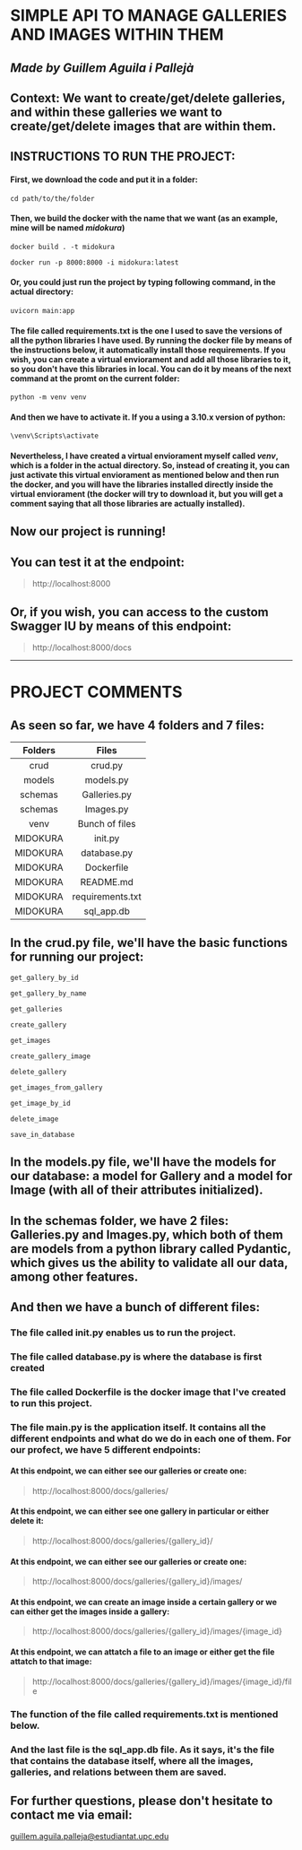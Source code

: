 # **SIMPLE API TO MANAGE GALLERIES AND IMAGES WITHIN THEM**
## *Made by Guillem Aguila i Pallejà*

## Context: We want to create/get/delete galleries, and within these galleries we want to create/get/delete images  that are within them. 


## INSTRUCTIONS TO RUN THE PROJECT:
#### First, we download the code and put it in a folder:

`cd path/to/the/folder`



#### Then, we build the docker with the name that we want (as an example, mine will be named *midokura*)

`docker build . -t midokura`

`docker run -p 8000:8000 -i midokura:latest`



#### Or, you could just run the project by typing following command, in the actual directory:

`uvicorn main:app`

#### The file called requirements.txt is the one I used to save the versions of all the python libraries I have used. By running the docker file by means of the instructions below, it automatically install those requirements. If you wish, you can create a virtual enviorament and add all those libraries to it, so you don't have this libraries in local. You can do it by means of the next command at the promt on the current folder:

`python -m venv venv`

#### And then we have to activate it. If you a using a 3.10.x version of python:

`\venv\Scripts\activate`

#### Nevertheless, I have created a virtual enviorament myself called *venv*, which is a folder in the actual directory. So, instead of creating it, you can just activate this virtual enviorament as mentioned below and then run the docker, and you will have the libraries installed directly inside the virtual enviorament (the docker will try to download it, but you will get a comment saying that all those libraries are actually installed).

## **Now our project is running!**
## **You can test it at the endpoint:**
> http://localhost:8000

## Or, if you wish, you can access to the custom Swagger IU by means of this endpoint:
> http://localhost:8000/docs

--------------------------------------------------------------
# **PROJECT COMMENTS**



## **As seen so far, we have 4 folders and 7 files:**


| Folders | Files |
| :---: | :-----------: |
| crud | crud.py |
| models | models.py |
| schemas | Galleries.py |
| schemas | Images.py |
| venv | Bunch of files |
| MIDOKURA | init.py |
| MIDOKURA | database.py |
| MIDOKURA | Dockerfile |
| MIDOKURA | README.md |
| MIDOKURA | requirements.txt |
| MIDOKURA | sql_app.db |

## In the crud.py file, we'll have the basic functions for running our project:


`get_gallery_by_id`

`get_gallery_by_name`

`get_galleries`

`create_gallery`

`get_images`

`create_gallery_image`

`delete_gallery`

`get_images_from_gallery`

`get_image_by_id`

`delete_image`

`save_in_database`

## In the models.py file, we'll have the models for our  database: a model for Gallery and a model for Image (with all of their attributes initialized).


## In the schemas folder, we have 2 files: Galleries.py and Images.py, which both of them are models from a python library called Pydantic, which gives us the ability to validate all our data, among other features.

## And then we have a bunch of different files:

### The file called init.py enables us to run the project.
### The file called database.py is where the database is first created
### The file called Dockerfile is the docker image that I've created to run this project.
### The file main.py is the application itself. It contains all the different endpoints and what do we do in each one of them. For our profect, we have 5 different endpoints:

#### At this endpoint, we can either see our galleries or create one:
> http://localhost:8000/docs/galleries/

#### At this endpoint, we can either see one gallery in particular or either delete it:
> http://localhost:8000/docs/galleries/{gallery_id}/

#### At this endpoint, we can either see our galleries or create one:
> http://localhost:8000/docs/galleries/{gallery_id}/images/

#### At this endpoint, we can create an image inside a certain gallery or we can either get the images inside a gallery:
> http://localhost:8000/docs/galleries/{gallery_id}/images/{image_id}

#### At this endpoint, we can attatch a file to an image or either get the file attatch to that image:
> http://localhost:8000/docs/galleries/{gallery_id}/images/{image_id}/file

### The function of the file called requirements.txt is mentioned below.

### And the last file is the sql_app.db file. As it says, it's the file that contains the database itself, where all the images, galleries, and relations between them are saved.


## For further questions, please don't hesitate to contact me via email:
<guillem.aguila.palleja@estudiantat.upc.edu>

